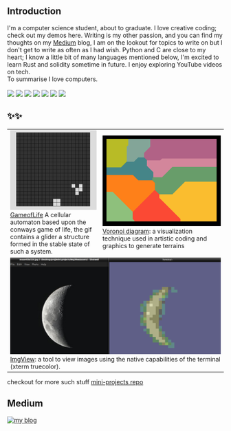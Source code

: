 
<!--img src="https://github-profile-summary-cards.vercel.app/api/cards/profile-details?username=surbhitt"/-->

<h2>Introduction</h2>
I'm a computer science student, about to graduate. I love creative coding; check out my demos here. Writing is my other passion, and you can find my thoughts on my <a href="https://www.medium.com/@valholl">Medium</a> blog, I am on the lookout for topics to write on but I don't get to write as often as I had wish. Python and C are close to my heart; I know a little bit of many languages mentioned below</a>, I'm excited to learn Rust and solidity sometime in future. I enjoy exploring YouTube videos on tech.
<br>
To summarise I love computers.
<br><br>
<span>
<img src="https://img.shields.io/badge/Python-FFD43B?style=for-the-badge&logo=python&logoColor=blue"/>
<img src="https://img.shields.io/badge/C%2B%2B-00599C?style=for-the-badge&logo=c%2B%2B&logoColor=white"/>
<img src="https://img.shields.io/badge/C-00599C?style=for-the-badge&logoColor=white"/>
<img src="https://img.shields.io/badge/JavaScript-323330?style=for-the-badge&logo=javascript&logoColor=F7DF1E"/>
<img src="https://img.shields.io/badge/TypeScript-007ACC?style=for-the-badge&logo=typescript&logoColor=white"/>
<img src="https://img.shields.io/badge/HTML5-E34F26?style=for-the-badge&logo=html5&logoColor=white"/>
<img src="https://img.shields.io/badge/CSS3-1572B6?style=for-the-badge&logo=css3&logoColor=white"/>
</span>



<h2>✨✨</h2>


<table>
  <tr>
    <td>
      <img src="./glider.gif" alt="gameOfLife"/><br>
      <a href="https://editor.p5js.org/barisodz/full/gHCs-pFAR">GameofLife</a> A cellular automaton based upon the conways game of life, the gif contains a glider a structure formed in the stable state of such a system.
    </td>
    <td>
      <img src="https://github.com/surbhitt/mini-projects/blob/c9f3f9e42f265a4f9f19857dfd698208f69762ab/VoronoiDiagram/voronoi_man.png"/>
      <a href="https://github.com/surbhitt/mini-projects/tree/main/VoronoiDiagram">Voronoi diagram</a>: a visualization technique used in artistic coding and graphics to generate terrains
    </td>
  </tr>
  <tr>
    <td colspan=2>
      <img width="1000" src="https://github.com/surbhitt/mini-projects/blob/c9f3f9e42f265a4f9f19857dfd698208f69762ab/ImgView/assets/moon450x510test.png"/>
      <a href="https://github.com/surbhitt/mini-projects/tree/main/ImgView">ImgView</a>: a tool to view images using the native capabilities of the terminal (xterm truecolor).
    </td>
  </tr>
</table>


checkout for more such stuff <a href="https://github.com/surbhitt/mini-projects">mini-projects repo</a>

<h2>Medium</h2>

[![my blog](https://github-readme-medium.vercel.app/?username=valholl&limit=3&bg=222f2e&text=white)](https://medium.com/@valholl)
